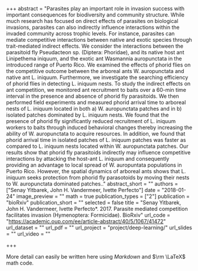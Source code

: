 +++
abstract = "Parasites play an important role in invasion success with important consequences for biodiversity and community structure. While much research has focused on direct effects of parasites on biological invasions, parasites can also indirectly influence interactions within the invaded community across trophic levels. For instance, parasites can mediate competitive interactions between native and exotic species through trait-mediated indirect effects. We consider the interactions between the parasitoid fly Pseudacteon sp. (Diptera: Phoridae), and its native host ant Linipethema iniquum, and the exotic ant Wasmannia auropunctata in the introduced range of Puerto Rico. We examined the effects of phorid flies on the competitive outcome between the arboreal ants W. auropunctata and native ant L. iniquum. Furthermore, we investigate the searching efficiency of phorid flies in detecting L. iniquum nests. To study the indirect effects on ant competition, we monitored ant recruitment to baits over a 60-min time interval in the presence and absence of phorid fly parasitoids. We then performed field experiments and measured phorid arrival time to arboreal nests of L. iniquum located in both a) W. auropunctata patches and in b) isolated patches dominated by L. iniquum nests. We found that the presence of phorid fly significantly reduced recruitment of L. iniquum workers to baits through induced behavioral changes thereby increasing the ability of W. auropunctata to acquire resources. In addition, we found that phorid arrival time in isolated patches of L. iniquum patches was faster as compared to L. iniquum nests located within W. auropunctata patches. Our results show that phorid fly parasitoids indirectly may influence competitive interactions by attacking the host-ant L. iniquum and consequently providing an advantage to local spread of W. auropuntata populations in Puerto Rico. However, the spatial dynamics of arboreal ants shows that L. iniquum seeks protection from phorid fly parasotoids by moving their nests to W. auropunctata dominated patches.."
abstract_short = ""
authors = ["Senay Yitbarek, John H. Vandermeer, Ivette Perfecto"]
date = "2018-01-24"
image_preview = ""
math = true
publication_types = ["2"]
publication = "bioRxiv"
publication_short = ""
selected = false
title = "Senay Yitbarek, John H. Vandermeer, Ivette Perfecto*. 2017. Parasite mediated competition facilitates invasion (Hymenoptera: Formicidae). BioRxiv"
url_code = "https://academic.oup.com/ee/article-abstract/40/5/1067/41472"
url_dataset = ""
url_pdf = ""
url_project = "project/deep-learning/"
url_slides = ""
url_video = ""

+++

More detail can easily be written here using *Markdown* and $\rm \LaTeX$ math code.
